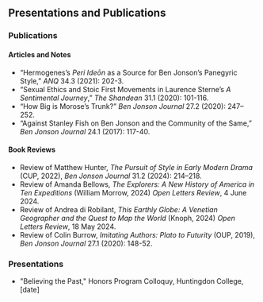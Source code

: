 ## Presentations and Publications
### Publications
#### Articles and Notes
* “Hermogenes’s *Peri Ideōn* as a Source for Ben Jonson’s Panegyric Style,” *ANQ* 34.3 (2021): 202-3.
* “Sexual Ethics and Stoic First Movements in Laurence Sterne’s *A Sentimental Journey*,” *The Shandean* 31.1 (2020): 101-116.
* “How Big is Morose’s Trunk?” *Ben Jonson Journal* 27.2 (2020): 247–252.
* “Against Stanley Fish on Ben Jonson and the Community of the Same,” *Ben Jonson Journal* 24.1 (2017): 117-40.
  
#### Book Reviews
* Review of Matthew Hunter, *The Pursuit of Style in Early Modern Drama* (CUP, 2022), *Ben Jonson Journal* 31.2 (2024): 214–218.
* Review of Amanda Bellows, *The Explorers: A New History of America in Ten Expeditions* (William Morrow, 2024) *Open Letters Review*, 4 June 2024.
* Review of Andrea di Robilant, *This Earthly Globe: A Venetian Geographer and the Quest to Map the World* (Knoph, 2024) *Open Letters Review*, 18 May 2024.
* Review of Colin Burrow, *Imitating Authors: Plato to Futurity* (OUP, 2019), *Ben Jonson Journal* 27.1 (2020): 148-52.
  
### Presentations 

* "Believing the Past," Honors Program Colloquy, Huntingdon College, [date]
